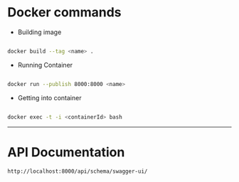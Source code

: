 # Docker commands

- Building image

```bash

docker build --tag <name> .

```

- Running Container

```bash

docker run --publish 8000:8000 <name>

```

- Getting into container

```bash

docker exec -t -i <containerId> bash

```

---

# API Documentation

```bash
http://localhost:8000/api/schema/swagger-ui/
```